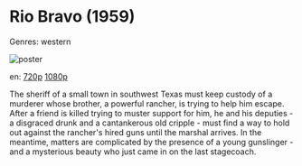# Rio Bravo (1959)

Genres: western

![poster](http://image.tmdb.org/t/p/w500/7dvB6VViVq0f8d8Tgz7LD2tjhNP.jpg)

en:
  [720p](magnet:?xt=urn:btih:97D7186E4494FB7D88BA870B05018C865886C634&tr=udp://glotorrents.pw:6969/announce&tr=udp://tracker.opentrackr.org:1337/announce&tr=udp://torrent.gresille.org:80/announce&tr=udp://tracker.openbittorrent.com:80&tr=udp://tracker.coppersurfer.tk:6969&tr=udp://tracker.leechers-paradise.org:6969&tr=udp://p4p.arenabg.ch:1337&tr=udp://tracker.internetwarriors.net:1337)
  [1080p](magnet:?xt=urn:btih:6D395C19629BDD4E717BB98D79B4B86FBBF2CEC4&tr=udp://glotorrents.pw:6969/announce&tr=udp://tracker.opentrackr.org:1337/announce&tr=udp://torrent.gresille.org:80/announce&tr=udp://tracker.openbittorrent.com:80&tr=udp://tracker.coppersurfer.tk:6969&tr=udp://tracker.leechers-paradise.org:6969&tr=udp://p4p.arenabg.ch:1337&tr=udp://tracker.internetwarriors.net:1337)
  


The sheriff of a small town in southwest Texas must keep custody of a murderer whose brother, a powerful rancher, is trying to help him escape. After a friend is killed trying to muster support for him, he and his deputies - a disgraced drunk and a cantankerous old cripple - must find a way to hold out against the rancher's hired guns until the marshal arrives. In the meantime, matters are complicated by the presence of a young gunslinger - and a mysterious beauty who just came in on the last stagecoach.